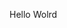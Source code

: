 Hello Wolrd




















































































































































































































































































































































































































































































































































































































































































































































































































































































































































































































































































































































































































































































































































































































































































































































































































































































































































































































































































































































































































































































































































































































































































































































































































































































































































































































































































































































































































































































































































































































































































































































































































































































































































































































































































































































































































































































































































































































































































































































































































































































